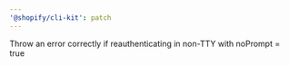 ```yaml
---
'@shopify/cli-kit': patch
---
```


Throw an error correctly if reauthenticating in non-TTY with noPrompt = true
